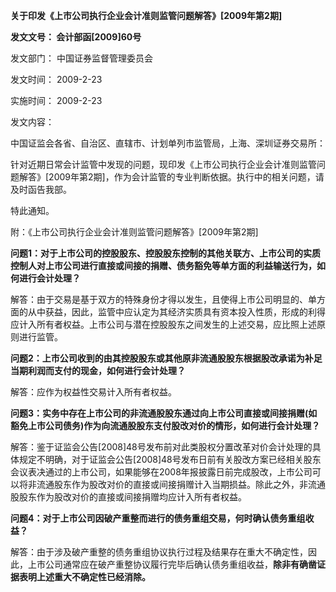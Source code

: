 **关于印发《上市公司执行企业会计准则监管问题解答》[2009年第2期]**

**发文文号： 会计部函[2009]60号**

发文部门： 中国证券监督管理委员会

发文时间： 2009-2-23

实施时间： 2009-2-23

发文内容：

中国证监会各省、自治区、直辖市、计划单列市监管局，上海、深圳证券交易所：

针对近期日常会计监管中发现的问题，现印发《上市公司执行企业会计准则监管问题解答》[2009年第2期]，作为会计监管的专业判断依据。执行中的相关问题，请及时函告我部。

特此通知。

附：《上市公司执行企业会计准则监管问题解答》[2009年第2期]

**问题1：对于上市公司的控股股东、控股股东控制的其他关联方、上市公司的实质控制人对上市公司进行直接或间接的捐赠、债务豁免等单方面的利益输送行为，如何进行会计处理？**

解答：由于交易是基于双方的特殊身份才得以发生，且使得上市公司明显的、单方面的从中获益，因此，监管中应认定为其经济实质具有资本投入性质，形成的利得应计入所有者权益。上市公司与潜在控股股东之间发生的上述交易，应比照上述原则进行监管。

**问题2：上市公司收到的由其控股股东或其他原非流通股股东根据股改承诺为补足当期利润而支付的现金，如何进行会计处理？**

解答：应作为权益性交易计入所有者权益。

**问题3：实务中存在上市公司的非流通股股东通过向上市公司直接或间接捐赠(如豁免上市公司债务)作为向流通股股东支付股改对价的情形，如何进行会计处理？**

解答：鉴于证监会公告[2008]48号发布前对此类股权分置改革对价会计处理的具体规定不明确，对于证监会公告[2008]48号发布日前有关股改方案已经相关股东会议表决通过的上市公司，如果能够在2008年报披露日前完成股改，上市公司可以将非流通股东作为股改对价的直接或间接捐赠计入当期损益。除此之外，非流通股股东作为股改对价的直接或间接捐赠均应计入所有者权益。

**问题4：对于上市公司因破产重整而进行的债务重组交易，何时确认债务重组收益？**

解答：由于涉及破产重整的债务重组协议执行过程及结果存在重大不确定性，因此，上市公司通常应在破产重整协议履行完毕后确认债务重组收益，**除非有确凿证据表明上述重大不确定性已经消除。**
